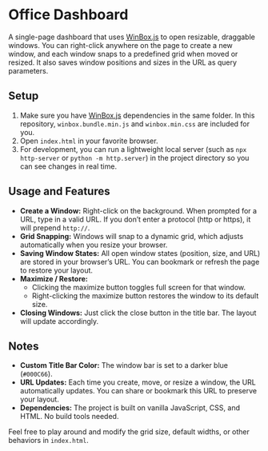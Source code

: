 # Office Dashboard

A single-page dashboard that uses [WinBox.js](https://nextapps-de.github.io/winbox/) to open resizable, draggable windows. You can right-click anywhere on the page to create a new window, and each window snaps to a predefined grid when moved or resized. It also saves window positions and sizes in the URL as query parameters.

## Setup

1. Make sure you have [WinBox.js](https://github.com/nextapps-de/winbox) dependencies in the same folder. In this repository, `winbox.bundle.min.js` and `winbox.min.css` are included for you.
2. Open `index.html` in your favorite browser.
3. For development, you can run a lightweight local server (such as `npx http-server` or `python -m http.server`) in the project directory so you can see changes in real time.

## Usage and Features

- **Create a Window:** Right-click on the background. When prompted for a URL, type in a valid URL. If you don’t enter a protocol (http or https), it will prepend `http://`.
- **Grid Snapping:** Windows will snap to a dynamic grid, which adjusts automatically when you resize your browser.
- **Saving Window States:** All open window states (position, size, and URL) are stored in your browser’s URL. You can bookmark or refresh the page to restore your layout.
- **Maximize / Restore:**
  - Clicking the maximize button toggles full screen for that window.
  - Right-clicking the maximize button restores the window to its default size.
- **Closing Windows:** Just click the close button in the title bar. The layout will update accordingly.

## Notes

- **Custom Title Bar Color:** The window bar is set to a darker blue (`#000C66`).
- **URL Updates:** Each time you create, move, or resize a window, the URL automatically updates. You can share or bookmark this URL to preserve your layout.
- **Dependencies:** The project is built on vanilla JavaScript, CSS, and HTML. No build tools needed.

Feel free to play around and modify the grid size, default widths, or other behaviors in `index.html`.
